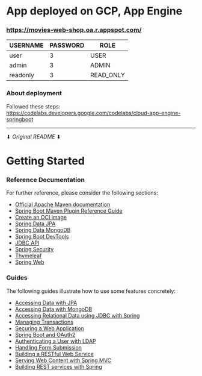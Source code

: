 # App deployed on GCP, App Engine

### https://movies-web-shop.oa.r.appspot.com/

| USERNAME | PASSWORD | ROLE      |
| -------- | -------- | --------- |
| user     | 3        | USER      |
| admin    | 3        | ADMIN     |
| readonly | 3        | READ_ONLY |

### About deployment

Followed these steps:  
https://codelabs.developers.google.com/codelabs/cloud-app-engine-springboot

---

⬇ _Original README_ ⬇

# Getting Started

### Reference Documentation

For further reference, please consider the following sections:

- [Official Apache Maven documentation](https://maven.apache.org/guides/index.html)
- [Spring Boot Maven Plugin Reference Guide](https://docs.spring.io/spring-boot/docs/3.2.3/maven-plugin/reference/html/)
- [Create an OCI image](https://docs.spring.io/spring-boot/docs/3.2.3/maven-plugin/reference/html/#build-image)
- [Spring Data JPA](https://docs.spring.io/spring-boot/docs/3.2.3/reference/htmlsingle/index.html#data.sql.jpa-and-spring-data)
- [Spring Data MongoDB](https://docs.spring.io/spring-boot/docs/3.2.3/reference/htmlsingle/index.html#data.nosql.mongodb)
- [Spring Boot DevTools](https://docs.spring.io/spring-boot/docs/3.2.3/reference/htmlsingle/index.html#using.devtools)
- [JDBC API](https://docs.spring.io/spring-boot/docs/3.2.3/reference/htmlsingle/index.html#data.sql)
- [Spring Security](https://docs.spring.io/spring-boot/docs/3.2.3/reference/htmlsingle/index.html#web.security)
- [Thymeleaf](https://docs.spring.io/spring-boot/docs/3.2.3/reference/htmlsingle/index.html#web.servlet.spring-mvc.template-engines)
- [Spring Web](https://docs.spring.io/spring-boot/docs/3.2.3/reference/htmlsingle/index.html#web)

### Guides

The following guides illustrate how to use some features concretely:

- [Accessing Data with JPA](https://spring.io/guides/gs/accessing-data-jpa/)
- [Accessing Data with MongoDB](https://spring.io/guides/gs/accessing-data-mongodb/)
- [Accessing Relational Data using JDBC with Spring](https://spring.io/guides/gs/relational-data-access/)
- [Managing Transactions](https://spring.io/guides/gs/managing-transactions/)
- [Securing a Web Application](https://spring.io/guides/gs/securing-web/)
- [Spring Boot and OAuth2](https://spring.io/guides/tutorials/spring-boot-oauth2/)
- [Authenticating a User with LDAP](https://spring.io/guides/gs/authenticating-ldap/)
- [Handling Form Submission](https://spring.io/guides/gs/handling-form-submission/)
- [Building a RESTful Web Service](https://spring.io/guides/gs/rest-service/)
- [Serving Web Content with Spring MVC](https://spring.io/guides/gs/serving-web-content/)
- [Building REST services with Spring](https://spring.io/guides/tutorials/rest/)
